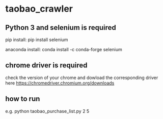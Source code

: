 # taobao_crawler
## Python 3 and selenium is required
pip install: pip install selenium

anaconda install: conda install -c conda-forge selenium
## chrome driver is required
check the version of your chrome and dowload the corresponding driver here https://chromedriver.chromium.org/downloads

## how to run
 e.g. python taobao_purchase_list.py 2 5
